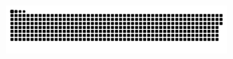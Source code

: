 ![Snake animation](https://github.com/marinhocesar/marinhocesar/blob/main/dist/github-contribution-grid-snake.svg)
